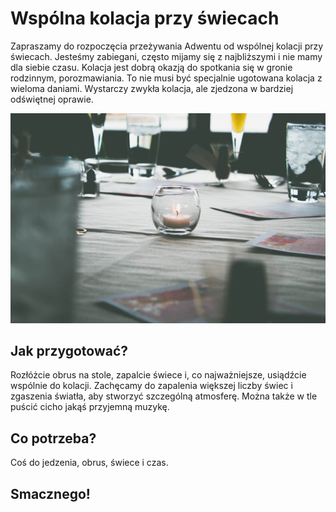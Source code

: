 # Wspólna kolacja przy świecach

Zapraszamy do rozpoczęcia przeżywania Adwentu od wspólnej kolacji przy świecach. Jesteśmy zabiegani, często mijamy się z najbliższymi i nie mamy dla siebie czasu. Kolacja jest dobrą okazją do spotkania się w gronie rodzinnym, porozmawiania. To nie musi być specjalnie ugotowana kolacja z wieloma daniami. Wystarczy zwykła kolacja, ale zjedzona w bardziej odświętnej oprawie.

![Kolacja](/img/2020-11-29.jpg)

## Jak przygotować?

Rozłóżcie obrus na stole, zapalcie świece i, co najważniejsze, usiądźcie wspólnie do kolacji. Zachęcamy do zapalenia większej liczby świec i zgaszenia światła, aby stworzyć szczególną atmosferę. Można także w tle puścić cicho jakąś przyjemną muzykę.

## Co potrzeba?

Coś do jedzenia, obrus, świece i czas.

## Smacznego!
